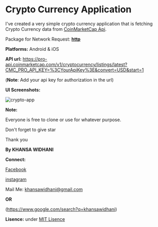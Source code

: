 # Crypto Currency Application

I've created a very simple crypto currency application that is fetching Crypto Currency data from [CoinMarketCap Api](https://coinmarketcap.com/).

Package for Network Request: [**http**](https://pub.dev/packages/http)

**Platforms:** Android & iOS

**API url:** https://pro-api.coinmarketcap.com/v1/cryptocurrency/listings/latest?CMC_PRO_API_KEY=%3CYourApiKey%3E&convert=USD&start=1

(**Note**: Add your api key for authorization in the url)

**UI Screenshots:**

![crypto-app](https://user-images.githubusercontent.com/57295367/139228819-cdf0900c-e6e6-4cc0-99be-e0382e4f821b.png)


**Note:**

Everyone is free to clone or use for whatever purpose.

Don't forget to give star

Thank you

**By KHANSA WIDHANI**

**Connect:**

[Facebook](https://facebook.com/khansawidhani)

[instagram](https://instagram.com/khansawidhani)

Mail Me: khansawidhani@gmail.com

**OR**

(https://www.google.com/search?q=khansawidhani)

**Lisence:** under [MIT Lisence](https://github.com/git/git-scm.com/blob/main/MIT-LICENSE.txt)
